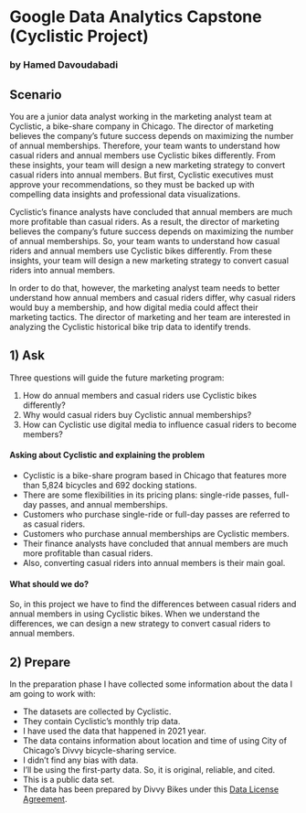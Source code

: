 # Google Data Analytics Capstone (Cyclistic Project)

### by Hamed Davoudabadi

## Scenario
You are a junior data analyst working in the marketing analyst team at Cyclistic, a bike-share company in Chicago. The director of marketing believes the company’s future success depends on maximizing the number of annual memberships. Therefore, your team wants to understand how casual riders and annual members use Cyclistic bikes differently. From these insights, your team will design a new marketing strategy to convert casual riders into annual members. But first, Cyclistic executives must approve your recommendations, so they must be backed up with compelling data insights and professional data visualizations.

Cyclistic’s finance analysts have concluded that annual members are much more profitable than casual riders. As a result, the director of marketing believes the company’s future success depends on maximizing the number of annual memberships. So, your team wants to understand how casual riders and annual members use Cyclistic bikes differently. From these insights, your team will design a new marketing strategy to convert casual riders into annual members.

In order to do that, however, the marketing analyst team needs to better understand how annual members and casual riders differ, why casual riders would buy a membership, and how digital media could affect their marketing tactics. The director of marketing and her team are interested in analyzing the Cyclistic historical bike trip data to identify trends.

## 1) Ask
Three questions will guide the future marketing program:
1. How do annual members and casual riders use Cyclistic bikes differently?
2. Why would casual riders buy Cyclistic annual memberships?
3. How can Cyclistic use digital media to influence casual riders to become members?

#### Asking about Cyclistic and explaining the problem
* Cyclistic is a bike-share program based in Chicago that features more than 5,824 bicycles and 692 docking stations. 
* There are some flexibilities in its pricing plans: single-ride passes, full-day passes, and annual memberships. 
* Customers who purchase single-ride or full-day passes are referred to as casual riders. 
* Customers who purchase annual memberships are Cyclistic members. 
* Their finance analysts have concluded that annual members are much more profitable than casual riders. 
* Also, converting casual riders into annual members is their main goal.

#### What should we do?
So, in this project we have to find the differences between casual riders and annual members in using Cyclistic bikes. When we understand the differences, we can design a new strategy to convert casual riders to annual members.

## 2) Prepare
In the preparation phase I have collected some information about the data I am going to work with:
* The datasets are collected by Cyclistic. 
* They contain Cyclistic’s monthly trip data.
* I have used the data that happened in 2021 year. 
* The data contains information about location and time of using City of Chicago’s Divvy bicycle-sharing service.
* I didn’t find any bias with data.
* I’ll be using the first-party data. So, it is original, reliable, and cited.
* This is a public data set.
* The data has been prepared by Divvy Bikes under this [Data License Agreement](https://www.divvybikes.com/data-license-agreement).

